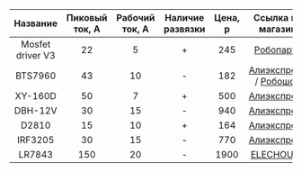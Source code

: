 |     Название     | Пиковый ток, А | Рабочий ток, А | Наличие развязки | Цена, р |                                                                                                                                                                                                                                                                                                                                                                               Ссылка на магазин                                                                                                                                                                                                                                                                                                                                                                                |
| :--------------: | :------------: | :------------: | :--------------: | :-----: | :----------------------------------------------------------------------------------------------------------------------------------------------------------------------------------------------------------------------------------------------------------------------------------------------------------------------------------------------------------------------------------------------------------------------------------------------------------------------------------------------------------------------------------------------------------------------------------------------------------------------------------------------------------------------------------------------------------------------------------------------------------------------------: |
| Mosfet driver V3 |       22       |       5        |        +         |   245   |                                                                                                                                                                                                                                                                                                                                            [Робопартс](https://roboparts.ru/catalog/drayvery/drayvery_dvigateley/mosfet-driver-v3/)                                                                                                                                                                                                                                                                                                                                            |
|     BTS7960      |       43       |       10       |        -         |   182   |                                                                                                                                                                                                [Алиэкспресc](https://aliexpress.ru/item/1005001631113020.html?spm=a2g2w.detail.1000014.3.5a3c17a75xnZGv&gps-id=pcDetailBottomMoreOtherSeller&scm=1007.34525.239210.010urd&scm=1007.34525.239210.010urm=1007.34525.2392103103b05b05b05b05b08b08b05b05b0b06b0b05b05b05b0b06b0b0b05) /  [Робошоп](https://roboparts.ru/catalog/drayvery/drayvery_dvigateley/modul-bts7960-driver/)                                                                                                                                                                                                |
|     XY-160D      |       50       |       7        |        +         |   500   | [Алиэкспресс](https://aliexpress.ru/item/1005002737147631.html?feed_id=20&_randl_currency=RUB&_randl_shipto=RU&sellermenu_hide=true&src=googleweb&albch=dspl&aff_short_key=brxT3bLh&isdl=y&aff_platform=jvru&albcp=13996700301&tracelog=googleweb_jvru_mbag_13996700301&campaignName=JVRU_CM_ALI_WEBall_RU_UA_sTRADE_ROAS_OCT_0_Perform&albag=125162848797&albad=535373645972&netw=u&albkwd=pla-297612067635&albagn=mbag&acnt=4173237791&cn=13996700301&dp=CjwKCAjwj8eJBhA5EiwAg3z0m7tmEB5PzstOpFPWDczhblYthTdBTqhev_vfX7mXgHFlVCorxRmh7RoC88sQAvD_BwE&_1ld=3127051_1&utm_medium=mbag_cpc&utm_source=google&utm_campaign=JVRU_CM_ALI_WEBall_RU_UA_sTRADE_ROAS_OCT_0_Perform&gclid=CjwKCAjwj8eJBhA5EiwAg3z0m7tmEB5PzstOpFPWDczhblYthTdBTqhev_vfX7mXgHFlVCorxRmh7RoC88sQAvD_BwE) |
|     DBH-12V      |       30       |       15       |        -         |   940   |                                                      [Алиэкспресс](https://aliexpress.ru/item/32941660566.html?spm=a2g2w.detail.1000014.3.1d8d64de32HHpt&gps-id=pcDetailBottomMoreOtherSeller&scm=1007.34525.239210.0&scm_id=1007.34525.239210.0&scm-url=1007.34525.239210.0&pvid=ab7ce18c-a944-47e6-ade5-f56e3c4861aa&_t=gps-id:pcDetailBottomMoreOtherSeller,scm-url:1007.34525.239210.0,pvid:ab7ce18c-a944-47e6-ade5-f56e3c4861aa,tpp_buckets:24525%230%23239210%2333_21387%230%23233228%2341_4452%230%23226710%230_4452%233474%2315675%23116_4452%234862%2324463%23427_4452%233098%239624%23935_4452%235105%2323438%23529_4452%233564%2316062%23176&scenario=pcDetailBottomMoreOtherSeller&tpp_rcmd_bucket_id=239210)                                                      |
|      D2810       |       15       |       10       |        +         |   164   |                                                                                                                                                      [Алиэкспресс](https://aliexpress.ru/item/4000071667611.html?dp=6e5f1a4280225eebdf01dd717dab222c&af=701906&cv=815660&afref=https%3A%2F%2Faliradar.com%2F&utm_source=admitad&utm_medium=cpa&utm_campaign=701906&utm_content=815660&aff_fcid=68641b5151244fc3842aad763901237c-1630692237512-02840&aff_fsk&aff_platform=api-new-hotproduct-download&sk&aff_trace_key=68641b5151244fc3842aad763901237c-1630692237512-02840&terminal_id=342e2e26fab74b64a7a38d739e6bfc61)                                                                                                                                                       |
|     IRF3205      |       30       |       15       |        -         |   770   |                                                                                                                                                                                                                                      [Алиэкспресс](https://aliexpress.ru/item/32855292780.html?spm=a2g0o.search0302.0.0.239f74ackO9zqe&algo_pvid=03b078a2-02dc-4a47-ae8d-601c08e2283f&algo_expid=03b078a2-02dc-4a47-ae8d-601c08e2283f-34&btsid=0b8b158f16306983924468258e5471&ws_ab_test=searchweb0_0,searchweb201602_,searchweb201603_)                                                                                                                                                                                                                                       |
|      LR7843      |      150       |       20       |        -         |  1900   |                                                                                                                                                                                                                                                                                                                                       [ELECHOUSE](http://www.elechouse.com/elechouse/index.php?main_page=product_info&products_id=2179)                                                                                                                                                                                                                                                                                                                                        |  |